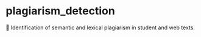 # plagiarism_detection
📑 Identification of semantic and lexical plagiarism in student and web texts.
